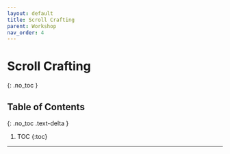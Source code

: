 ```yaml
---
layout: default
title: Scroll Crafting
parent: Workshop
nav_order: 4
---
```


# Scroll Crafting
{: .no_toc }

## Table of Contents
{: .no_toc .text-delta }

1. TOC
{:toc}

---


